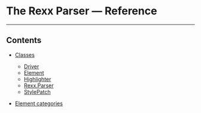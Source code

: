 The Rexx Parser &mdash; Reference
=================================

------------------------------------------------

Contents
--------

- [Classes](classes/)
  - [Driver](classes/driver/)
  - [Element](classes/element/)
  - [Highlighter](classes/highlighter/)
  - [Rexx.Parser](classes/rexx.parser/)
  - [StylePatch](classes/stylepatch/)

- [Element categories](categories/)